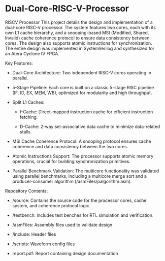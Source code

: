 # Dual-Core-RISC-V-Processor
RISCV Processor
This project details the design and implementation of a dual-core RISC-V processor. The system features two cores, each with its own L1 cache hierarchy, and a snooping-based MSI (Modified, Shared, Invalid) cache coherence protocol to ensure data consistency between cores. The design also supports atomic instructions for synchronization. The entire design was implemented in SystemVerilog and synthesized for an Atera Cyclone IV FPGA.

Key Features:
- Dual-Core Architecture: Two independent RISC-V cores operating in parallel.

- 5-Stage Pipeline: Each core is built on a classic 5-stage RISC pipeline (IF, ID, EX, MEM, WB), optimized for modularity and high throughput.

- Split L1 Caches:

  - I-Cache: Direct-mapped instruction cache for efficient instruction fetching.

  - D-Cache: 2-way set-associative data cache to minimize data-related stalls.

- MSI Cache Coherence Protocol: A snooping protocol ensures cache coherence and data consistency between the two cores.

- Atomic Instructions Support: The processor supports atomic memory operations, crucial for building synchronization primitives.

- Parallel Benchmark Validation: The multicore functionality was validated using parallel benchmarks, including a multicore merge sort and a producer-consumer algorithm (/asmFiles/palgorithm.asm).


Repository Contents:
- /source: Contains the source code for the processor cores, cache system, and coherence protocol logic.

- /testbench: Includes test benches for RTL simulation and verification.

- /asmFiles: Assembly files used to validate design

- /include: Header files

- /scripts: Waveform config files
  
- report.pdf: Report containing design documentation

